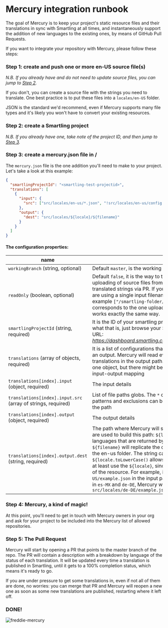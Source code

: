 # Mercury integration runbook

The goal of Mercury is to keep your project's static resource files and their translations in sync with Smartling at all times, and instantaneously support the addition of new languages to the existing ones, by means of GitHub Pull Requests.

If you want to integrate your repository with Mercury, please follow these steps:

### Step 1: create and push one or more en-US source file(s)

_N.B. If you already have and do not need to update source files, you can jump to [Step 2](#step-2-create-a-smartling-project)._

If you don't, you can create a source file with the strings you need to translate. One best practice is to put these files into a `locales/en-US` folder.

JSON is the standard we'd recommend, even if Mercury supports many file types and it's likely you won't have to convert your existing resources.

### Step 2: create a Smartling project

_N.B. If you already have one, take note of the project ID, and then jump to [Step 3](#step-3-create-a-mercuryjson-file-in-)._

### Step 3: create a mercury.json file in /

The `mercury.json` file is the one addition you'll need to make to your project. Let's take a look at this example:

```json
{
  "smartlingProjectId": "<smartling-test-projectid>",
  "translations": [
    {
      "input": {
        "src": ["src/locales/en-us/*.json", "!src/locales/en-us/config.json"]
      },
      "output": {
        "dest": "src/locales/${locale}/${filename}"
      }
    }
  ]
}
```

#### The configuration properties:

| name                                                         | description                                                                                                                                                                                                                                                                                                                                                                                                                                                                                                                                                                                                                                                                                                                                                                                                                         |
| ------------------------------------------------------------ | ----------------------------------------------------------------------------------------------------------------------------------------------------------------------------------------------------------------------------------------------------------------------------------------------------------------------------------------------------------------------------------------------------------------------------------------------------------------------------------------------------------------------------------------------------------------------------------------------------------------------------------------------------------------------------------------------------------------------------------------------------------------------------------------------------------------------------------- |
| `workingBranch` (string, optional)                           | Default `master`, is the working github branch.                                                                                                                                                                                                                                                                                                                                                                                                                                                                                                                                                                                                                                                                                                                                                                                     |
| `readOnly` (boolean, optional)                               | Default `false`, it is the way to tell Mercury that you want to bypass the uploading of source files from Github and only perform the download of translated strings via PR. If you want to use this feature, make sure that you are using a single input filename in `translations[index].input.src`, for example `["/smartling-folder/messages.pot"]` and that the filename corresponds to the one uploaded to smartling. The output configuration works exactly the same way.                                                                                                                                                                                                                                                                                                                                                    |
| `smartlingProjectId` (string, required)                      | It is the ID of your smartling project that Mercury will look at. If unsure of what that is, just browse your Smartling project. The ID will be found in the URL: _https://dashboard.smartling.com/projects/{{ID}}/translations/dashboard.htm_                                                                                                                                                                                                                                                                                                                                                                                                                                                                                                                                                                                      |
| `translations` (array of objects, required)                  | It is a list of configurations that have two common properties: an input and an output. Mercury will read every file in each input path, and place its translations in the output path. In most cases this will be populated by just one object, but there might be cases in which you need more than one input-output mapping                                                                                                                                                                                                                                                                                                                                                                                                                                                                                                      |
| `translations[index].input` (object, required)               | The input details                                                                                                                                                                                                                                                                                                                                                                                                                                                                                                                                                                                                                                                                                                                                                                                                                   |
| `translations[index].input.src` (array of strings, required) | List of file paths globs. The `*` character can be used to match specific patterns and exclusions can be achieved by inserting `!` at the beginning of the path                                                                                                                                                                                                                                                                                                                                                                                                                                                                                                                                                                                                                                                                     |
| `translations[index].output` (object, required)              | The output details                                                                                                                                                                                                                                                                                                                                                                                                                                                                                                                                                                                                                                                                                                                                                                                                                  |
| `translations[index].output.dest` (string, required)         | The path where Mercury will save the translations. Two string interpolations are used to build this path: `${locale}` will represent each of the supported languages that are returned by Smartling in form of translations, and `${filename}` will replicate the original filename that has been uploaded from the en-us folder. The string can be javascript interpolated, for instance `${locale.toLowerCase()` allows to obtain a lower-cased dest. It is required to at least use the `${locale}`, since it will differentiate the translated languages of the resource. For example, if we have a file called `src/locales/en-US/example.json` in the input path, and Smartling is setup to translate content in `es-MX` and `de-DE`, Mercury will create: `src/locales/es-MX/example.json`, `src/locales/de-DE/example.json` |

### Step 4: Mercury, a kind of magic!

At this point, you'll need to get in touch with Mercury owners in your org and ask for your project to be included into the Mercury list of allowed repositories.

### Step 5: The Pull Request

Mercury will start by opening a PR that points to the master branch of the repo. The PR will contain a description with a breakdown by language of the status of each translation. It will be updated every time a translation is published in Smartling, until it gets to a 100% completion status, which means it's ready to go.

If you are under pressure to get some translations in, even if not all of them are done, no worries: you can merge that PR and Mercury will reopen a new one as soon as some new translations are published, restarting where it left off.

### DONE!

![freddie-mercury](https://cloud.githubusercontent.com/assets/6615104/24510866/4485fd64-1562-11e7-919d-13c7283edfdd.jpg)
